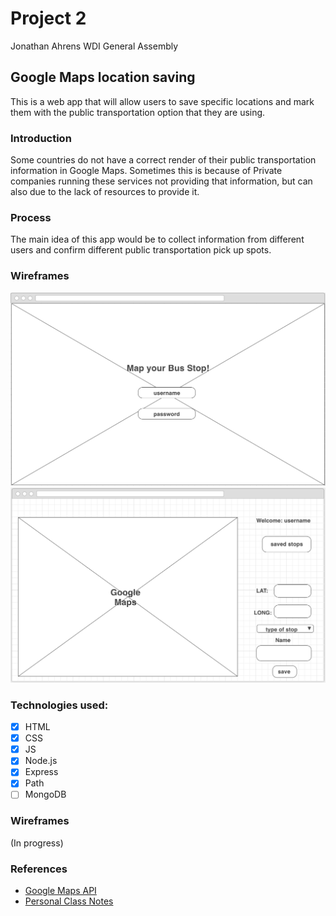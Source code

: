 # Project 2 
Jonathan Ahrens
WDI General Assembly

## Google Maps location saving

This is a web app that will allow users to save specific locations and mark them with the public transportation option that they are using.

### Introduction
Some countries do not have a correct render of their public transportation information in Google Maps. Sometimes this is because of Private companies running these services not providing that information, but can also due to the lack of resources to provide it. 

### Process
The main idea of this app would be to collect information from different users and confirm different public transportation pick up spots.

### Wireframes
![Login wireframe](/public/images/Login.png)
![Map wireframe](/public/images/MapScreen.png)

### Technologies used:
- [x] HTML
- [x] CSS
- [x] JS
- [x] Node.js
- [x] Express
- [x] Path
- [ ] MongoDB

### Wireframes
(In progress)

### References
- [Google Maps API](https://developers.google.com/maps/documentation/javascript/)
- [Personal Class Notes](https://git.generalassemb.ly/teikmeout/ClassNotesGA/blob/master/express/expressNotes.md)
